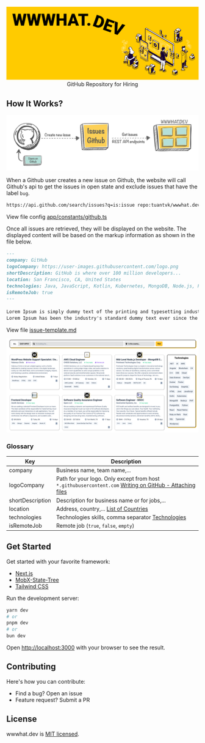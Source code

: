 <p align="center">
<img src="assets/banner.png" title="banner.png">
<span align="center">GitHub Repository for Hiring</span>
</p>

## How It Works?

<p align="center">
<img src="assets/how-it-works.png" title="how-it-works.png">
</p>

When a Github user creates a new issue on Github, the website will call Github's api to get the issues in open state and exclude issues that have the label `bug`.

```txt
https://api.github.com/search/issues?q=is:issue repo:tuantvk/wwwhat.dev state:open -label:bug
```

View file config [app/constants/github.ts](/app/constants/github.ts)

Once all issues are retrieved, they will be displayed on the website. The displayed content will be based on the markup information as shown in the file below.

```md
---
company: GitHub
logoCompany: https://user-images.githubusercontent.com/logo.png
shortDescription: GitHub is where over 100 million developers...
location: San Francisco, CA, United States
technologies: Java, JavaScript, Kotlin, Kubernetes, MongoDB, Node.js, PostgreSQL, Python
isRemoteJob: true
---

Lorem Ipsum is simply dummy text of the printing and typesetting industry.
Lorem Ipsum has been the industry's standard dummy text ever since the 1500s.
```

View file [issue-template.md](/.github/ISSUE_TEMPLATE/issue-template.md)

<p align="center">
<img src="assets/jobs.png" title="jobs.png">
</p>

### Glossary

| Key              | Description |
|------------------|-------------|
| company          | Business name, team name,... |
| logoCompany      | Path for your logo. Only except from host `*.githubusercontent.com` [Writing on GitHub - Attaching files](https://docs.github.com/en/get-started/writing-on-github/working-with-advanced-formatting/attaching-files) |
| shortDescription | Description for business name or for jobs,... |
| location         | Address, country,... [List of Countries](/app/data/countries.ts) |
| technologies     | Technologies skills, comma separator [Technologies](/app/data/technologies.ts) |
| isRemoteJob      | Remote job (`true`, `false`, `empty`) |

## Get Started

Get started with your favorite framework:

- [Next.js](https://nextjs.org/)
- [MobX-State-Tree](https://mobx-state-tree.js.org/)
- [Tailwind CSS](https://tailwindcss.com/)

Run the development server:

```bash
yarn dev
# or
pnpm dev
# or
bun dev
```

Open [http://localhost:3000](http://localhost:3000) with your browser to see the result.

## Contributing

Here's how you can contribute:

- Find a bug? Open an issue
- Feature request? Submit a PR

## License

wwwhat.dev is [MIT licensed](LICENSE).
